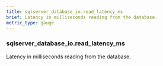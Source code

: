 ```yaml
---
title: sqlserver_database_io.read_latency_ms
brief: Latency in milliseconds reading from the database.
metric_type: gauge
---
```

### sqlserver_database_io.read_latency_ms

Latency in milliseconds reading from the database.